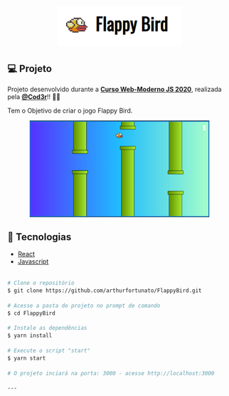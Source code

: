 <h1 align="center">
    <img alt="Flappy" title="Flappy Bird" src="FlappyLogo.png" />
</h1>


## 💻 Projeto

Projeto desenvolvido durante a **[Curso Web-Moderno JS 2020](https://www.cod3r.com.br/courses/web-moderno)**, realizada pela **[@Cod3r](https://www.cod3r.com.br/)**!! :rocket::rocket:

<p>Tem o Objetivo de criar o jogo Flappy Bird.</p>

<p align="center">
  <img alt="Happy" src="FlappyBird.png" width="80%">
</p>


## 🚀 Tecnologias

- [React](https://reactjs.org) 
- [Javascript](https://www.javascript.com/)

```bash

# Clone o repositório
$ git clone https://github.com/arthurfortunato/FlappyBird.git

# Acesse a pasta do projeto no prompt de comando
$ cd FlappyBird

# Instale as dependências
$ yarn install

# Execute o script "start"
$ yarn start

# O projeto inciará na porta: 3000 - acesse http://localhost:3000 

---
